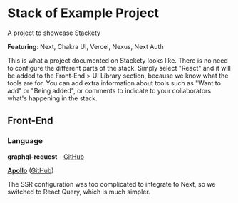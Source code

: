 # Stack of Example Project

A project to showcase Stackety

**Featuring**: Next, Chakra UI, Vercel, Nexus, Next Auth

This is what a project documented on Stackety looks like. There is no need to configure the different parts of the stack. Simply select "React" and it will be added to the Front-End > UI Library section, because we know what the tools are for. You can add extra information about tools such as "Want to add" or "Being added", or comments to indicate to your collaborators what's happening in the stack.

## Front-End

### Language

**graphql-request** - [GitHub](<(https://www.google.com)>)

[**Apollo**](https://www.google.com) ([GitHub](<(https://www.google.com)>))

The SSR configuration was too complicated to integrate to Next, so we switched to React Query, which is much simpler.

